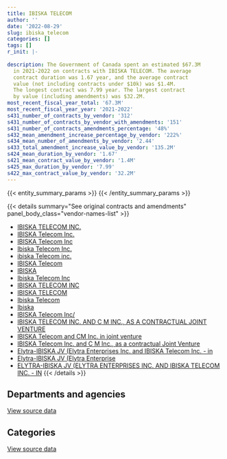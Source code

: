 ```yaml
---
title: IBISKA TELECOM
author: ''
date: '2022-08-29'
slug: ibiska_telecom
categories: []
tags: []
r_init: |-
  
description: The Government of Canada spent an estimated $67.3M
  in 2021-2022 on contracts with IBISKA TELECOM. The average
  contract duration was 1.67 year, and the average contract
  value (not including contracts under $10k) was $1.4M.
  The longest contract was 7.99 year. The largest contract
  by value (including amendments) was $32.2M.
most_recent_fiscal_year_total: '67.3M'
most_recent_fiscal_year_year: '2021-2022'
s431_number_of_contracts_by_vendor: '312'
s431_number_of_contracts_by_vendor_with_amendments: '151'
s431_number_of_contracts_amendments_percentage: '48%'
s432_mean_amendment_increase_percentage_by_vendor: '222%'
s434_mean_number_of_amendments_by_vendor: '2.44'
s433_total_amendment_increase_value_by_vendor: '135.2M'
s424_mean_duration_by_vendor: '1.67'
s421_mean_contract_value_by_vendor: '1.4M'
s425_max_duration_by_vendor: '7.99'
s422_max_contract_value_by_vendor: '32.2M'
---
```


<script src="/rmarkdown-libs/htmlwidgets/htmlwidgets.js"></script>
<link href="/rmarkdown-libs/datatables-css/datatables-crosstalk.css" rel="stylesheet" />
<script src="/rmarkdown-libs/datatables-binding/datatables.js"></script>
<script src="/rmarkdown-libs/jquery/jquery-3.6.0.min.js"></script>
<link href="/rmarkdown-libs/dt-core-bootstrap/css/dataTables.bootstrap.min.css" rel="stylesheet" />
<link href="/rmarkdown-libs/dt-core-bootstrap/css/dataTables.bootstrap.extra.css" rel="stylesheet" />
<script src="/rmarkdown-libs/dt-core-bootstrap/js/jquery.dataTables.min.js"></script>
<script src="/rmarkdown-libs/dt-core-bootstrap/js/dataTables.bootstrap.min.js"></script>
<link href="/rmarkdown-libs/crosstalk/css/crosstalk.min.css" rel="stylesheet" />
<script src="/rmarkdown-libs/crosstalk/js/crosstalk.min.js"></script>
<script src="/rmarkdown-libs/htmlwidgets/htmlwidgets.js"></script>
<link href="/rmarkdown-libs/datatables-css/datatables-crosstalk.css" rel="stylesheet" />
<script src="/rmarkdown-libs/datatables-binding/datatables.js"></script>
<script src="/rmarkdown-libs/jquery/jquery-3.6.0.min.js"></script>
<link href="/rmarkdown-libs/dt-core-bootstrap/css/dataTables.bootstrap.min.css" rel="stylesheet" />
<link href="/rmarkdown-libs/dt-core-bootstrap/css/dataTables.bootstrap.extra.css" rel="stylesheet" />
<script src="/rmarkdown-libs/dt-core-bootstrap/js/jquery.dataTables.min.js"></script>
<script src="/rmarkdown-libs/dt-core-bootstrap/js/dataTables.bootstrap.min.js"></script>
<link href="/rmarkdown-libs/crosstalk/css/crosstalk.min.css" rel="stylesheet" />
<script src="/rmarkdown-libs/crosstalk/js/crosstalk.min.js"></script>

{{< entity_summary_params >}}
{{< /entity_summary_params >}}

{{< details summary="See original contracts and amendments" panel_body_class="vendor-names-list" >}}
- [IBISKA TELECOM INC.](https://search.open.canada.ca/en/ct/?sort=contract_value_f%20desc&page=1&search_text=%22IBISKA%20TELECOM%20INC.%22)
- [IBISKA Telecom Inc.](https://search.open.canada.ca/en/ct/?sort=contract_value_f%20desc&page=1&search_text=%22IBISKA%20Telecom%20Inc.%22)
- [IBISKA Telecom Inc](https://search.open.canada.ca/en/ct/?sort=contract_value_f%20desc&page=1&search_text=%22IBISKA%20Telecom%20Inc%22)
- [Ibiska Telecom Inc.](https://search.open.canada.ca/en/ct/?sort=contract_value_f%20desc&page=1&search_text=%22Ibiska%20Telecom%20Inc.%22)
- [ibiska Telecom inc.](https://search.open.canada.ca/en/ct/?sort=contract_value_f%20desc&page=1&search_text=%22ibiska%20Telecom%20inc.%22)
- [IBISKA Telecom](https://search.open.canada.ca/en/ct/?sort=contract_value_f%20desc&page=1&search_text=%22IBISKA%20Telecom%22)
- [IBISKA](https://search.open.canada.ca/en/ct/?sort=contract_value_f%20desc&page=1&search_text=%22IBISKA%22)
- [Ibiska Telecom Inc](https://search.open.canada.ca/en/ct/?sort=contract_value_f%20desc&page=1&search_text=%22Ibiska%20Telecom%20Inc%22)
- [IBISKA TELECOM INC](https://search.open.canada.ca/en/ct/?sort=contract_value_f%20desc&page=1&search_text=%22IBISKA%20TELECOM%20INC%22)
- [IBISKA TELECOM](https://search.open.canada.ca/en/ct/?sort=contract_value_f%20desc&page=1&search_text=%22IBISKA%20TELECOM%22)
- [Ibiska Telecom](https://search.open.canada.ca/en/ct/?sort=contract_value_f%20desc&page=1&search_text=%22Ibiska%20Telecom%22)
- [Ibiska](https://search.open.canada.ca/en/ct/?sort=contract_value_f%20desc&page=1&search_text=%22Ibiska%22)
- [IBISKA Telecom Inc/](https://search.open.canada.ca/en/ct/?sort=contract_value_f%20desc&page=1&search_text=%22IBISKA%20Telecom%20Inc%2f%22)
- [IBISKA TELECOM INC. AND C M INC., AS A CONTRACTUAL JOINT VENTURE](https://search.open.canada.ca/en/ct/?sort=contract_value_f%20desc&page=1&search_text=%22IBISKA%20TELECOM%20INC.%20AND%20C%20M%20INC.%2c%20AS%20A%20CONTRACTUAL%20JOINT%20VENTURE%22)
- [IBISKA Telecom and CM Inc. in joint venture](https://search.open.canada.ca/en/ct/?sort=contract_value_f%20desc&page=1&search_text=%22IBISKA%20Telecom%20and%20CM%20Inc.%20in%20joint%20venture%22)
- [IBISKA Telecom Inc. and C M Inc., as a contractual Joint Venture](https://search.open.canada.ca/en/ct/?sort=contract_value_f%20desc&page=1&search_text=%22IBISKA%20Telecom%20Inc.%20and%20C%20M%20Inc.%2c%20as%20a%20contractual%20Joint%20Venture%22)
- [Elytra-IBISKA JV (Elytra Enterprises Inc. and IBISKA Telecom Inc. - in](https://search.open.canada.ca/en/ct/?sort=contract_value_f%20desc&page=1&search_text=%22Elytra-IBISKA%20JV%20%28Elytra%20Enterprises%20Inc.%20and%20IBISKA%20Telecom%20Inc.%20-%20in%22)
- [Elytra-IBISKA JV (Elytra Enterprise](https://search.open.canada.ca/en/ct/?sort=contract_value_f%20desc&page=1&search_text=%22Elytra-IBISKA%20JV%20%28Elytra%20Enterprise%22)
- [ELYTRA-IBISKA JV (ELYTRA ENTERPRISES INC. AND IBISKA TELECOM INC. - IN](https://search.open.canada.ca/en/ct/?sort=contract_value_f%20desc&page=1&search_text=%22ELYTRA-IBISKA%20JV%20%28ELYTRA%20ENTERPRISES%20INC.%20AND%20IBISKA%20TELECOM%20INC.%20-%20IN%22)
{{< /details >}}

## Departments and agencies

<div id="htmlwidget-1" style="width:100%;height:auto;" class="datatables html-widget"></div>
<script type="application/json" data-for="htmlwidget-1">{"x":{"style":"bootstrap","filter":"none","vertical":false,"data":[["<a href=\"/departments/cbsa-asfc/\">Canada Border Services Agency<\/a>","<a href=\"/departments/cic/\">Immigration, Refugees and Citizenship Canada<\/a>","<a href=\"/departments/cra-arc/\">Canada Revenue Agency<\/a>","<a href=\"/departments/csc-scc/\">Correctional Service of Canada<\/a>","<a href=\"/departments/csps-efpc/\">Canada School of Public Service<\/a>","<a href=\"/departments/cta-otc/\">Canadian Transportation Agency<\/a>","<a href=\"/departments/dfatd-maecd/\">Global Affairs Canada<\/a>","<a href=\"/departments/dfo-mpo/\">Fisheries and Oceans Canada<\/a>","<a href=\"/departments/dnd-mdn/\">National Defence<\/a>","<a href=\"/departments/ec/\">Environment and Climate Change Canada<\/a>","<a href=\"/departments/elections/\">Elections Canada<\/a>","<a href=\"/departments/esdc-edsc/\">Employment and Social Development Canada<\/a>","<a href=\"/departments/hc-sc/\">Health Canada<\/a>","<a href=\"/departments/ic/\">Innovation, Science and Economic Development Canada<\/a>","<a href=\"/departments/infc/\">Infrastructure Canada<\/a>","<a href=\"/departments/irb-cisr/\">Immigration and Refugee Board of Canada<\/a>","<a href=\"/departments/jus/\">Department of Justice Canada<\/a>","<a href=\"/departments/nrc-cnrc/\">National Research Council Canada<\/a>","<a href=\"/departments/nrcan-rncan/\">Natural Resources Canada<\/a>","<a href=\"/departments/osfi-bsif/\">Office of the Superintendent of Financial Institutions Canada<\/a>","<a href=\"/departments/pch/\">Canadian Heritage<\/a>","<a href=\"/departments/pco-bcp/\">Privy Council Office<\/a>","<a href=\"/departments/pwgsc-tpsgc/\">Public Services and Procurement Canada<\/a>","<a href=\"/departments/rcmp-grc/\">Royal Canadian Mounted Police<\/a>","<a href=\"/departments/ssc-spc/\">Shared Services Canada<\/a>","<a href=\"/departments/tbs-sct/\">Treasury Board of Canada Secretariat<\/a>","<a href=\"/departments/tc/\">Transport Canada<\/a>"],[2218846.29,568807.08,411100.3,null,67229.05,42137.34,1264066.09,null,7056863.51,null,null,53347.99,43983.08,397921.17,null,null,275176.46,null,344332.94,442224.16,291659.68,128286.46,2621045.29,284861.12,24090548.03,714420.33,978839.07],[1726615.98,423838.91,null,null,10062.95,176284.42,370150.77,null,11344573.88,43438.99,2107866.84,96785.95,6091.05,1577235.42,null,null,315339.12,null,null,443002.44,318413.73,686402.67,1664946.07,285641.56,28401829.75,698301.12,65316.01],[1179888.59,563944.42,null,null,null,null,712126.92,null,17622959.58,null,223438.83,1225922.72,13723.67,2432144.68,50499.81,null,314585.21,104638.95,null,429843.47,205500.76,1003626.13,1687956.57,null,18568287.59,null,85591.1],[5320958.83,548666.08,null,508541.43,null,null,823746.18,298866.93,20440212.12,63280,223438.83,1819157.45,27367.12,1333074.57,460339.88,93648.75,159711.67,136893.25,35357.7,467971.39,182900.76,514269.72,6650863.85,null,27135453.38,null,85591.1]],"container":"<table class=\"table table-striped table-hover row-border order-column display\">\n  <thead>\n    <tr>\n      <th>Department<\/th>\n      <th>2018-2019<\/th>\n      <th>2019-2020<\/th>\n      <th>2020-2021<\/th>\n      <th>2021-2022<\/th>\n    <\/tr>\n  <\/thead>\n<\/table>","options":{"order":[[4,"desc"]],"pageLength":10,"autoWidth":true,"columnDefs":[{"targets":1,"render":"function(data, type, row, meta) {\n    return type !== 'display' ? data : DTWidget.formatCurrency(data, \"$\", 2, 3, \",\", \".\", true, null);\n  }"},{"targets":2,"render":"function(data, type, row, meta) {\n    return type !== 'display' ? data : DTWidget.formatCurrency(data, \"$\", 2, 3, \",\", \".\", true, null);\n  }"},{"targets":3,"render":"function(data, type, row, meta) {\n    return type !== 'display' ? data : DTWidget.formatCurrency(data, \"$\", 2, 3, \",\", \".\", true, null);\n  }"},{"targets":4,"render":"function(data, type, row, meta) {\n    return type !== 'display' ? data : DTWidget.formatCurrency(data, \"$\", 2, 3, \",\", \".\", true, null);\n  }"},{"width":"16%","targets":[1,2,3,4]},{"className":"dt-right","targets":[1,2,3,4]}],"orderClasses":false}},"evals":["options.columnDefs.0.render","options.columnDefs.1.render","options.columnDefs.2.render","options.columnDefs.3.render"],"jsHooks":[]}</script>
<p class="text-right">
<a href="https://github.com/GoC-Spending/contracts-data/tree/main/data/out/vendors/ibiska_telecom/summary_by_fiscal_year_by_department.csv" class="source-data-link btn btn-link">View source data</a>
</p>

## Categories

<div id="htmlwidget-2" style="width:100%;height:auto;" class="datatables html-widget"></div>
<script type="application/json" data-for="htmlwidget-2">{"x":{"style":"bootstrap","filter":"none","vertical":false,"data":[["<a href=\"/categories/other/\">(Other)<\/a>","<a href=\"/categories/facilities_and_construction/\">Facilities and construction<\/a>","<a href=\"/categories/defence/\">Defence<\/a>","<a href=\"/categories/professional_services/\">Professional services<\/a>","<a href=\"/categories/information_technology/\">Information technology<\/a>","<a href=\"/categories/industrial_products_and_services/\">Industrial products and services<\/a>","<a href=\"/categories/human_capital/\">Human capital<\/a>"],[152491.18,null,2038107.69,9341269.09,25658465.34,null,5105362.16],[null,null,2359079.73,10315143.1,27277142.23,1965204.72,8845567.84],[null,null,9075818.67,7327960.25,18203432.04,3202230.9,8615237.14],[450893.92,5199559.37,10804972.7,8405199.94,28323522.82,6697720.49,7448441.76]],"container":"<table class=\"table table-striped table-hover row-border order-column display\">\n  <thead>\n    <tr>\n      <th>Category<\/th>\n      <th>2018-2019<\/th>\n      <th>2019-2020<\/th>\n      <th>2020-2021<\/th>\n      <th>2021-2022<\/th>\n    <\/tr>\n  <\/thead>\n<\/table>","options":{"order":[[4,"desc"]],"dom":"t","pageLength":30,"autoWidth":true,"columnDefs":[{"targets":1,"render":"function(data, type, row, meta) {\n    return type !== 'display' ? data : DTWidget.formatCurrency(data, \"$\", 2, 3, \",\", \".\", true, null);\n  }"},{"targets":2,"render":"function(data, type, row, meta) {\n    return type !== 'display' ? data : DTWidget.formatCurrency(data, \"$\", 2, 3, \",\", \".\", true, null);\n  }"},{"targets":3,"render":"function(data, type, row, meta) {\n    return type !== 'display' ? data : DTWidget.formatCurrency(data, \"$\", 2, 3, \",\", \".\", true, null);\n  }"},{"targets":4,"render":"function(data, type, row, meta) {\n    return type !== 'display' ? data : DTWidget.formatCurrency(data, \"$\", 2, 3, \",\", \".\", true, null);\n  }"},{"width":"16%","targets":[1,2,3,4]},{"className":"dt-right","targets":[1,2,3,4]}],"orderClasses":false,"lengthMenu":[10,25,30,50,100]}},"evals":["options.columnDefs.0.render","options.columnDefs.1.render","options.columnDefs.2.render","options.columnDefs.3.render"],"jsHooks":[]}</script>
<p class="text-right">
<a href="https://github.com/GoC-Spending/contracts-data/tree/main/data/out/vendors/ibiska_telecom/summary_by_fiscal_year_by_category.csv" class="source-data-link btn btn-link">View source data</a>
</p>
